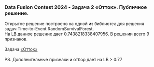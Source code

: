 <h3>Data Fusion Contest 2024 - Задача 2 «Отток». Публичное решение.</h3>
Открытое решение построено на одной из библиотек для решения задач Time-to-Event RandomSurvivalForest.<br>
На LB данное решение дает 0.7438218338407956. В решении всего 9 признаков.<br><br>
Задача <a href='https://ods.ai/competitions/data-fusion2024-churn' target='_blank'>«Отток»</a><br><br>
PS. Дополнительные признаки и отбор дает на LB > 0.77<br>
